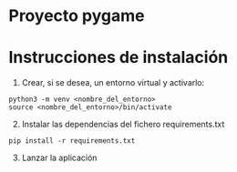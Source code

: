 # Proyecto pygame

# Instrucciones de instalación

1. Crear, si se desea, un entorno virtual y activarlo:

```
python3 -m venv <nombre_del_entorno>
source <nombre_del_entorno>/bin/activate
```

2. Instalar las dependencias del fichero requirements.txt

```
pip install -r requirements.txt
```

3. Lanzar la aplicación
